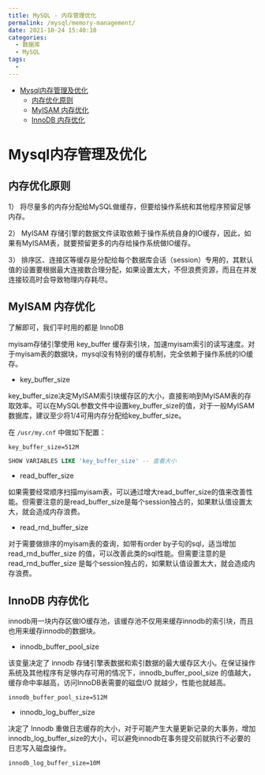 ```yaml
---
title: MySQL - 内存管理优化
permalink: /mysql/memory-management/
date: 2021-10-24 15:40:10
categories: 
  - 数据库
  - MySQL
tags: 
  - 
---
```


<!-- START doctoc generated TOC please keep comment here to allow auto update -->
<!-- DON'T EDIT THIS SECTION, INSTEAD RE-RUN doctoc TO UPDATE -->


- [Mysql内存管理及优化](#mysql%E5%86%85%E5%AD%98%E7%AE%A1%E7%90%86%E5%8F%8A%E4%BC%98%E5%8C%96)
  - [内存优化原则](#%E5%86%85%E5%AD%98%E4%BC%98%E5%8C%96%E5%8E%9F%E5%88%99)
  - [MyISAM 内存优化](#myisam-%E5%86%85%E5%AD%98%E4%BC%98%E5%8C%96)
  - [InnoDB 内存优化](#innodb-%E5%86%85%E5%AD%98%E4%BC%98%E5%8C%96)

<!-- END doctoc generated TOC please keep comment here to allow auto update -->

# Mysql内存管理及优化

## 内存优化原则

1） 将尽量多的内存分配给MySQL做缓存，但要给操作系统和其他程序预留足够内存。

2） MyISAM 存储引擎的数据文件读取依赖于操作系统自身的IO缓存，因此，如果有MyISAM表，就要预留更多的内存给操作系统做IO缓存。

3） 排序区、连接区等缓存是分配给每个数据库会话（session）专用的，其默认值的设置要根据最大连接数合理分配，如果设置太大，不但浪费资源，而且在并发连接较高时会导致物理内存耗尽。



## MyISAM 内存优化

了解即可，我们平时用的都是 InnoDB



myisam存储引擎使用 key_buffer 缓存索引块，加速myisam索引的读写速度。对于myisam表的数据块，mysql没有特别的缓存机制，完全依赖于操作系统的IO缓存。



- key_buffer_size

key_buffer_size决定MyISAM索引块缓存区的大小，直接影响到MyISAM表的存取效率。可以在MySQL参数文件中设置key_buffer_size的值，对于一般MyISAM数据库，建议至少将1/4可用内存分配给key_buffer_size。

在 `/usr/my.cnf` 中做如下配置：

```properties
key_buffer_size=512M
```

```sql
SHOW VARIABLES LIKE 'key_buffer_size' -- 查看大小
```

- read_buffer_size

如果需要经常顺序扫描myisam表，可以通过增大read_buffer_size的值来改善性能。但需要注意的是read_buffer_size是每个session独占的，如果默认值设置太大，就会造成内存浪费。



- read_rnd_buffer_size

对于需要做排序的myisam表的查询，如带有order by子句的sql，适当增加 read_rnd_buffer_size 的值，可以改善此类的sql性能。但需要注意的是 read_rnd_buffer_size 是每个session独占的，如果默认值设置太大，就会造成内存浪费。



## InnoDB 内存优化

innodb用一块内存区做IO缓存池，该缓存池不仅用来缓存innodb的索引块，而且也用来缓存innodb的数据块。



- innodb_buffer_pool_size

该变量决定了 innodb 存储引擎表数据和索引数据的最大缓存区大小。在保证操作系统及其他程序有足够内存可用的情况下，innodb_buffer_pool_size 的值越大，缓存命中率越高，访问InnoDB表需要的磁盘I/O 就越少，性能也就越高。

```properties
innodb_buffer_pool_size=512M
```



- innodb_log_buffer_size

决定了 Innodb 重做日志缓存的大小，对于可能产生大量更新记录的大事务，增加innodb_log_buffer_size的大小，可以避免innodb在事务提交前就执行不必要的日志写入磁盘操作。

```properties
innodb_log_buffer_size=10M
```

